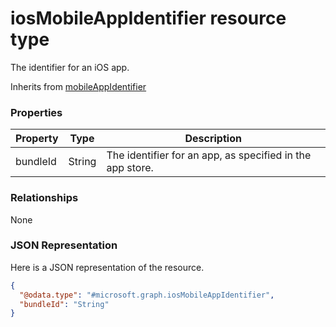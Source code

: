 ﻿# iosMobileAppIdentifier resource type

The identifier for an iOS app.

Inherits from [mobileAppIdentifier](../resources/intune_mam_mobileAppIdentifier.md)

### Properties
|Property|Type|Description|
|---|---|---|
|bundleId|String|The identifier for an app, as specified in the app store.|

### Relationships
None
### JSON Representation
Here is a JSON representation of the resource.
<!-- {
  "blockType": "resource",
  "keyProperty": "id",
  "@odata.type": "microsoft.graph.iosMobileAppIdentifier"
}
-->
```json
{
  "@odata.type": "#microsoft.graph.iosMobileAppIdentifier",
  "bundleId": "String"
}
```


